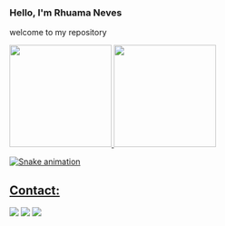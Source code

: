 ### Hello, I'm Rhuama Neves
welcome to my repository
<div>
  <a href="https://github.com/Rhuama">
  <img loading="lazy" height="180em" src="https://github-readme-stats.vercel.app/api/top-langs/?username=Rhuama&layout=compact&langs_count=7&theme=dracula"/>
  <img loading="lazy" height="180em" src="https://github-readme-stats.vercel.app/api?username=Rhuama&show_icons=true&theme=dracula&include_all_commits=true&count_private=true"/>
</div>

![Snake animation](https://github.com/Rhuama/Rhuama/blob/output/github-contribution-grid-snake.svg)

## Contact:

<div>
  <a href="https://www.instagram.com/rhuamaneves/" target="_blank"><img loading="lazy" src="https://img.shields.io/badge/-Instagram-%23E4405F?style=for-the-badge&logo=instagram&logoColor=white" target="_blank"></a>
  <a href = "mailto:rhuama.git@gmail.com"><img loading="lazy" src="https://img.shields.io/badge/Gmail-D14836?style=for-the-badge&logo=gmail&logoColor=white" target="_blank"></a>
  <a href="https://www.linkedin.com/in/rhuamaneves/" target="_blank"><img loading="lazy" src="https://img.shields.io/badge/-LinkedIn-%230077B5?style=for-the-badge&logo=linkedin&logoColor=white" target="_blank"></a>
</div>
